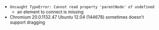 * `Uncaught TypeError: Cannot read property 'parentNode' of undefined`
    * an element to connect is missing
* Chromium 20.0.1132.47 Ubuntu 12.04 (144678) sometimes doesn't support dragging